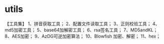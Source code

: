 # utils
【工具集】
1、拼音获取工具；
2、配置文件读取工具；
3、正则校验工具；
4、md5加密工具；
5、base64加解密工具；
6、rsa签名工具；
7、MD5andKL；
8、AES加密；
9、AzDG可逆加密算法；
10、Blowfish 加密、解密；
11、hex；
